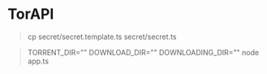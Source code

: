 # TorAPI

> cp secret/secret.template.ts secret/secret.ts

> TORRENT_DIR="" DOWNLOAD_DIR="" DOWNLOADING_DIR="" node app.ts
